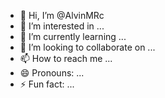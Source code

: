 - 👋 Hi, I’m @AlvinMRc
- 👀 I’m interested in ...
- 🌱 I’m currently learning ...
- 💞️ I’m looking to collaborate on ...
- 📫 How to reach me ...
- 😄 Pronouns: ...
- ⚡ Fun fact: ...

<!---
AlvinMRc/AlvinMRc is a ✨ special ✨ repository because its `README.md` (this file) appears on your GitHub profile.
You can click the Preview link to take a look at your changes.
--->
